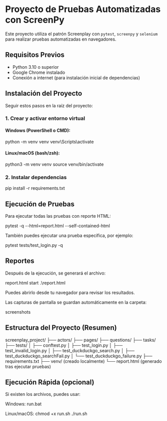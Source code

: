# Proyecto de Pruebas Automatizadas con ScreenPy

Este proyecto utiliza el patrón Screenplay con `pytest`, `screenpy` y `selenium` para realizar pruebas automatizadas en navegadores.

## Requisitos Previos

- Python 3.10 o superior
- Google Chrome instalado
- Conexión a internet (para instalación inicial de dependencias)

## Instalación del Proyecto

Seguir estos pasos en la raíz del proyecto:

### 1. Crear y activar entorno virtual

#### Windows (PowerShell o CMD):
python -m venv venv
venv\Scripts\activate

#### Linux/macOS (bash/zsh):
python3 -m venv venv
source venv/bin/activate

### 2. Instalar dependencias

pip install -r requirements.txt

## Ejecución de Pruebas

Para ejecutar todas las pruebas con reporte HTML:

pytest -q --html=report.html --self-contained-html

También puedes ejecutar una prueba específica, por ejemplo:

pytest tests/test_login.py -q

## Reportes

Después de la ejecución, se generará el archivo:

report.html
start .\report.html

Puedes abrirlo desde tu navegador para revisar los resultados.

Las capturas de pantalla se guardan automáticamente en la carpeta:

screenshots

## Estructura del Proyecto (Resumen)

screenplay_project/
├── actors/
├── pages/
├── questions/
├── tasks/
├── tests/
│   ├── conftest.py
│   ├── test_login.py
│   ├── test_invalid_login.py
│   ├── test_duckduckgo_search.py
│   ├── test_duckduckgo_searchFail.py
│   └── test_duckduckgo_failure.py
├── requirements.txt
├── venv/  (creado localmente)
└── report.html (generado tras ejecutar pruebas)


## Ejecución Rápida (opcional)

Si existen los archivos, puedes usar:

Windows:
run.bat

Linux/macOS:
chmod +x run.sh
./run.sh
